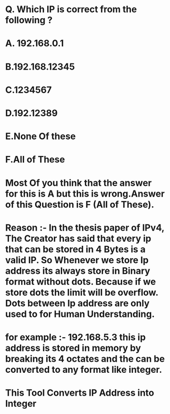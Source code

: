 # Q. Which IP is correct from the following ?
  #  A. 192.168.0.1
  #  B.192.168.12345
  #  C.1234567
  #  D.192.12389
  #  E.None Of these
  #  F.All of These
    
    
# Most Of you think that the answer for this is A but this is wrong.Answer of this Question is F (All of These).

# Reason :- In the thesis paper of IPv4, The Creator has said that every ip that can be stored in 4 Bytes is a valid IP. So Whenever we store Ip address its always store in Binary format without dots. Because if we store dots the limit will be overflow. Dots between Ip address are only used to for Human Understanding. 
# for example :- 192.168.5.3 this ip address is stored in memory by breaking its 4 octates and the can be converted to any format like integer.

# This Tool Converts IP Address into Integer 
